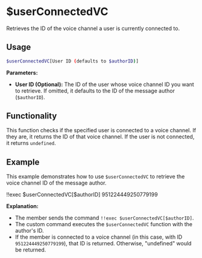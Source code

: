 # $userConnectedVC

Retrieves the ID of the voice channel a user is currently connected to.

## Usage

```bash
$userConnectedVC[User ID (defaults to $authorID)]
```

**Parameters:**

*   **User ID (Optional):** The ID of the user whose voice channel ID you want to retrieve. If omitted, it defaults to the ID of the message author (`$authorID`).

## Functionality

This function checks if the specified user is connected to a voice channel. If they are, it returns the ID of that voice channel. If the user is not connected, it returns `undefined`.

## Example

This example demonstrates how to use `$userConnectedVC` to retrieve the voice channel ID of the message author.

<discord-messages>
  <discord-message :bot="false" role-color="#ffcc9a" author="Member">
    !!exec $userConnectedVC[$authorID]
  </discord-message>
  <discord-message :bot="true" role-color="#0099ff" author="Custom Command" avatar="https://media.discordapp.net/avatars/725721249652670555/781224f90c3b841ba5b40678e032f74a.webp">
    951224449250779199
  </discord-message>
</discord-messages>

**Explanation:**

*   The member sends the command `!!exec $userConnectedVC[$authorID]`.
*   The custom command executes the `$userConnectedVC` function with the author's ID.
*   If the member is connected to a voice channel (in this case, with ID `951224449250779199`), that ID is returned. Otherwise, "undefined" would be returned.